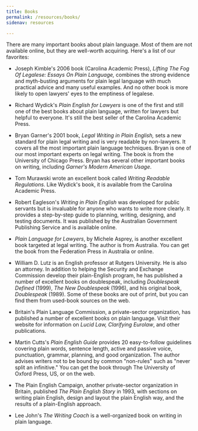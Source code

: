 ```yaml
---
title: Books
permalink: /resources/books/
sidenav: resources

---
```


There are many important books about plain language. Most of them are not available online, but they are well-worth acquiring. Here's a list of our favorites:

- Joseph Kimble's 2006 book (Carolina Academic Press), _Lifting The Fog Of Legalese: Essays On Plain Language,_ combines the strong evidence and myth-busting arguments for plain legal language with much practical advice and many useful examples. And no other book is more likely to open lawyers' eyes to the emptiness of legalese.

- Richard Wydick's _Plain English for Lawyers_ is one of the first and still one of the best books about plain language, written for lawyers but helpful to everyone. It's still the best seller of the Carolina Academic Press.

- Bryan Garner's 2001 book, _Legal Writing in Plain English,_ sets a new standard for plain legal writing and is very readable by non-lawyers. It covers all the most important plain language techniques. Bryan is one of our most important experts on legal writing. The book is from the University of Chicago Press. Bryan has several other important books on writing, including _Garner's Modern American Usage_.

- Tom Murawski wrote an excellent book called _Writing Readable Regulations_. Like Wydick's book, it is available from the Carolina Academic Press.

- Robert Eagleson's _Writing in Plain English_ was developed for public servants but is invaluable for anyone who wants to write more clearly. It provides a step-by-step guide to planning, writing, designing, and testing documents. It was published by the Australian Government Publishing Service and is available online.

- _Plain Language for Lawyers_, by Michele Asprey, is another excellent book targeted at legal writing. The author is from Australia. You can get the book from the Federation Press in Australia or online.

- William D. Lutz is an English professor at Rutgers University. He is also an attorney. In addition to helping the Security and Exchange Commission develop their plain-English program, he has published a number of excellent books on doublespeak, including _Doublespeak Defined_ (1999), _The New Doublespeak_ (1996), and his original book, _Doublespeak_ (1989). Some of these books are out of print, but you can find them from used-book sources on the web.

- Britain's Plain Language Commission, a private-sector organization, has published a number of excellent books on plain language. Visit their website for information on _Lucid Law, Clarifying Eurolaw_, and other publications.

- Martin Cutts's _Plain English Guide_ provides 20 easy-to-follow guidelines covering plain words, sentence length, active and passive voice, punctuation, grammar, planning, and good organization. The author advises writers not to be bound by common "non-rules" such as "never split an infinitive." You can get the book through The University of Oxford Press, US, or on the web.

- The Plain English Campaign, another private-sector organization in Britain, published _The Plain English Story_ in 1993, with sections on writing plain English, design and layout the plain English way, and the results of a plain-English approach.

- Lee John's _The Writing Coach_ is a well-organized book on writing in plain language.
